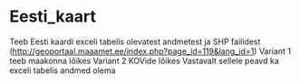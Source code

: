 Eesti_kaart
===========
Teeb Eesti kaardi exceli tabelis olevatest andmetest ja SHP failidest (http://geoportaal.maaamet.ee/index.php?page_id=119&lang_id=1)
Variant 1 teeb maakonna lõikes
Variant 2 KOVide lõikes
Vastavalt sellele peavd ka exceli tabelis andmed olema
